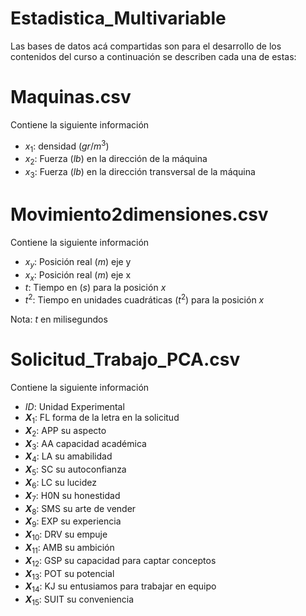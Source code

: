 # Estadistica_Multivariable

Las bases de datos acá compartidas son para el desarrollo de los contenidos del curso a continuación se describen cada una de estas:

# Maquinas.csv

Contiene la siguiente información

- $x_1$: densidad ($gr/m^3$)
- $x_2$: Fuerza ($lb$) en la dirección de la máquina
- $x_3$: Fuerza ($lb$) en la dirección transversal de la máquina

# Movimiento2dimensiones.csv

Contiene la siguiente información

- $x_y$: Posición real ($m$) eje y
- $x_x$: Posición real ($m$) eje x
- $t$: Tiempo en ($s$) para la posición $x$ 
- $t^2$: Tiempo en unidades cuadráticas ($t^2$) para la posición $x$

Nota: $t$ en milisegundos

# Solicitud_Trabajo_PCA.csv

Contiene la siguiente información

- $ID$: Unidad Experimental
- **$X$**$_1$: FL forma de la letra en la solicitud
- **$X$**$_2$: APP su aspecto
- **$X$**$_3$: AA capacidad académica
- **$X$**$_4$: LA su amabilidad
- **$X$**$_5$: SC su autoconfianza
- **$X$**$_6$: LC su lucidez
- **$X$**$_7$: H0N su honestidad
- **$X$**$_8$: SMS su arte de vender
- **$X$**$_9$: EXP su experiencia
- **$X$**$_{10}$: DRV su empuje
- **$X$**$_{11}$: AMB su ambición
- **$X$**$_{12}$: GSP su capacidad para captar conceptos
- **$X$**$_{13}$: POT su potencial
- **$X$**$_{14}$: KJ su entusiamos para trabajar en equipo
- **$X$**$_{15}$: SUIT su conveniencia
